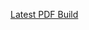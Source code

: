 
[Latest PDF Build](https://github.com/usnbros/radio-101/releases/download/latest-pdf-6/radio-101-latest.pdf)
